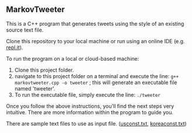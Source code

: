 ## MarkovTweeter

This is a C++ program that generates tweets using the style of an existing source text file.

Clone this repository to your local machine or run using an online IDE (e.g. [repl.it](https://repl.it/~)).

To run the program on a local or cloud-based machine:

 1. Clone this project folder.
 2. navigate to this project folder on a terminal and execute the line: `g++ markovtweeter.cpp -o tweeter` ; this will generate an executable file named 'tweeter'.
 3. To run the executable file, simply execute the line: `./tweeter`
 
Once you follow the above instructions, you'll find the next steps very intuitive. There are more information within the program to guide you.

There are sample text files to use as input file. ([usconst.txt](https://github.com/lekeodewuyi/markovtweeter/blob/master/usconst.txt), [koreaconst.txt](https://github.com/lekeodewuyi/markovtweeter/blob/master/koreaconst.txt))